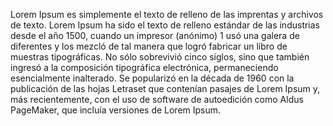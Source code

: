 Lorem Ipsum es simplemente el texto de relleno de las imprentas y archivos de texto. Lorem Ipsum ha 
sido el texto de relleno estándar de las industrias desde el año 1500, cuando un impresor (anónimo) 1
usó una galera de diferentes y los mezcló de tal manera que logró fabricar un libro de muestras tipográficas. No sólo 
sobrevivió cinco siglos, sino que también ingresó a la composición tipográfica electrónica, 
permaneciendo esencialmente inalterado. Se popularizó en la década de 1960 con la publicación de 
las hojas Letraset que contenían pasajes de Lorem Ipsum y, más recientemente, con el uso de software 
de autoedición como Aldus PageMaker, que incluía versiones de Lorem Ipsum.  